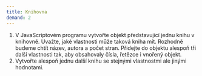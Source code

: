 ```yaml
---
title: Knihovna
demand: 2
---
```


1. V JavaScriptovém programu vytvořte objekt představující jednu knihu v knihovně. Uvažte, jaké vlastnosti může taková kniha mít. Rozhodně budeme chtít název, autora a počet stran. Přidejte do objektu alespoň tři další vlastnosti tak, aby obsahovaly čísla, řetězce i vnořený objekt.
1. Vytvořte alespoň jednu další knihu se stejnými vlastnostmi ale jinými hodnotami.

<!-- ---solution

```js
const book = {
	title: 'Lord of the Rings',
	author: {
		name: 'John Ronald Reuel',
		surename: 'Tolkien',
		age: 81,
	},
	numberOfPages: 2057,
	movie: {
		year: 2000,
		director: {
			name: 'Peter',
			surname: 'Jackson',
		},
		actors: {
			actor1: {
				name: 'Orlando',
				surname: 'Bloom',
				characterName: 'Legolas',
			},
			actor2: {
				name: 'Elijah',
				surname: 'Wood',
				characterName: 'Frodo',
			},
			actor3: {
				name: 'Viggo',
				surname: 'Mortensen',
				characterName: 'Aragorn',
			},
		},
	},
}
``` -->
